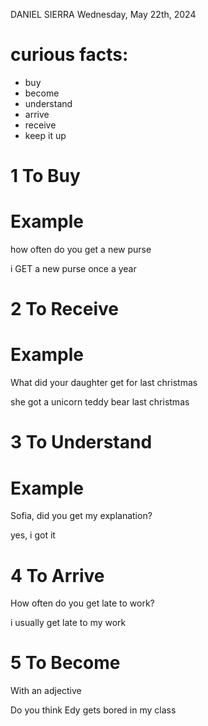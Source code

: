 DANIEL SIERRA
Wednesday, May 22th, 2024

# curious facts:
- buy
- become
- understand
- arrive
- receive
- keep it up

# 1 To Buy

# Example
how often do you get a new purse

i GET a new purse once a year

# 2 To Receive

# Example
What did your daughter get for last christmas

she got a unicorn teddy bear last christmas

# 3 To Understand

# Example
Sofia, did you get my explanation?

yes, i got it

# 4 To Arrive
How often do you get late to work?

i usually get late to my work 

# 5 To Become
With an adjective

Do you think Edy gets bored in my class